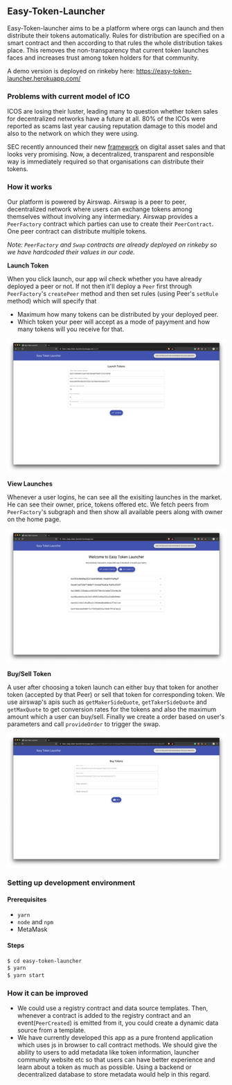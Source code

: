 ## Easy-Token-Launcher

Easy-Token-launcher aims to be a platform where orgs can launch and then distribute their tokens automatically. Rules for distribution are specified on a smart contract and then according to that rules the whole distribution takes place. This removes the non-transparency that current token launches faces and increases trust among token holders for that community.

A demo version is deployed on rinkeby here: https://easy-token-launcher.herokuapp.com/ 

### Problems with current model of ICO

ICOS are losing their luster, leading many to question whether token sales for decentralized networks have a future at all. 80% of the ICOs were reported as scams last year causing reputation damage to this model and also to the network on which they were using.

SEC recently announced their new [framework](https://www.sec.gov/corpfin/framework-investment-contract-analysis-digital-assets) on digital asset sales and that looks very promising. Now, a decentralized, transparent and responsible way is immediately required so that organisations can distribute their tokens.


### How it works
Our platform is powered by Airswap. Airswap is a peer to peer, decentralized network where users can exchange tokens among themselves without involving any intermediary. Airswap provides a `PeerFactory` contract which parties can use to create their `PeerContract`. One peer contract can distribute multiple tokens. 

_Note: `PeerFactory` and `Swap` contracts are already deployed on rinkeby so we have hardcoded their values in our code._

**Launch Token**

When you click launch, our app wil check whether you have already deployed a peer or not. If not then it'll deploy a `Peer` first through `PeerFactory`'s `createPeer` method and then set rules (using Peer's `setRule` method) which will specify that
- Maximum how many tokens can be distributed by your deployed peer.
- Which token your peer will accept as a mode of payyment and how many tokens will you receive for that.

![LaunchToken](./screenshots/launch_tokens.png)

**View Launches**

Whenever a user logins, he can see all the exisiting launches in the market. He can see their owner, price, tokens offered etc. We fetch peers from `PeerFactory`'s subgraph and then show all available peers along with owner on the home page.

![Home](./screenshots/home_after_login.png)

**Buy/Sell Token**

A user after choosing a token launch can either buy that token for another token (accepted by that Peer) or sell that token for corresponding token. We use airswap's apis such as `getMakerSideQuote`, `getTakerSideQuote` and `getMaxQuote` to get conversion rates for the tokens and also the maximum amount which a user can buy/sell. Finally we create a order based on user's parameters and call `provideOrder` to trigger the swap.

![Buy/Sell](./screenshots/buy_tokens.png)

### Setting up development environment

#### Prerequisites
- `yarn`
- `node` and `npm`
- MetaMask

#### Steps
```sh
$ cd easy-token-launcher
$ yarn
$ yarn start
```

### How it can be improved
- We could use a registry contract and data source templates. Then, whenever a contract is added to the registry contract and an event(`PeerCreated`) is emitted from it, you could create a dynamic data source from a template.
- We have currently developed this app as a pure frontend application which uses js in browser to call contract methods. We should give the ability to users to add metadata like token information, launcher community website etc so that users can have better experience and learn about a token as much as possible. Using a backend or decentralized database to store metadata would help in this regard.